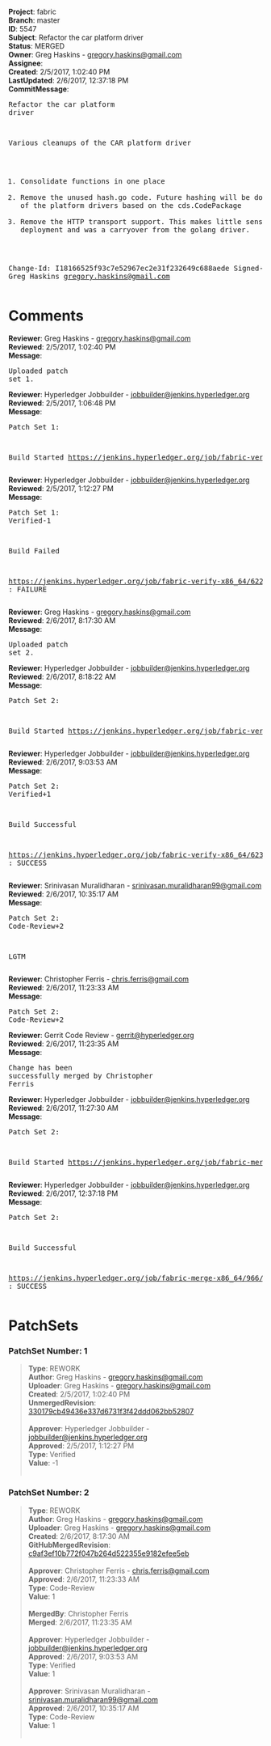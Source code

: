 <strong>Project</strong>: fabric<br><strong>Branch</strong>: master<br><strong>ID</strong>: 5547<br><strong>Subject</strong>: Refactor the car platform driver<br><strong>Status</strong>: MERGED<br><strong>Owner</strong>: Greg Haskins - gregory.haskins@gmail.com<br><strong>Assignee</strong>:<br><strong>Created</strong>: 2/5/2017, 1:02:40 PM<br><strong>LastUpdated</strong>: 2/6/2017, 12:37:18 PM<br><strong>CommitMessage</strong>:<br><pre>Refactor the car platform driver

Various cleanups of the CAR platform driver

1) Consolidate functions in one place
2) Remove the unused hash.go code.  Future hashing will be done outside
   of the platform drivers based on the cds.CodePackage
3) Remove the HTTP transport support.  This makes little sense for .car
   deployment and was a carryover from the golang driver.

Change-Id: I18166525f93c7e52967ec2e31f232649c688aede
Signed-off-by: Greg Haskins <gregory.haskins@gmail.com>
</pre><h1>Comments</h1><strong>Reviewer</strong>: Greg Haskins - gregory.haskins@gmail.com<br><strong>Reviewed</strong>: 2/5/2017, 1:02:40 PM<br><strong>Message</strong>: <pre>Uploaded patch set 1.</pre><strong>Reviewer</strong>: Hyperledger Jobbuilder - jobbuilder@jenkins.hyperledger.org<br><strong>Reviewed</strong>: 2/5/2017, 1:06:48 PM<br><strong>Message</strong>: <pre>Patch Set 1:

Build Started https://jenkins.hyperledger.org/job/fabric-verify-x86_64/6223/</pre><strong>Reviewer</strong>: Hyperledger Jobbuilder - jobbuilder@jenkins.hyperledger.org<br><strong>Reviewed</strong>: 2/5/2017, 1:12:27 PM<br><strong>Message</strong>: <pre>Patch Set 1: Verified-1

Build Failed 

https://jenkins.hyperledger.org/job/fabric-verify-x86_64/6223/ : FAILURE</pre><strong>Reviewer</strong>: Greg Haskins - gregory.haskins@gmail.com<br><strong>Reviewed</strong>: 2/6/2017, 8:17:30 AM<br><strong>Message</strong>: <pre>Uploaded patch set 2.</pre><strong>Reviewer</strong>: Hyperledger Jobbuilder - jobbuilder@jenkins.hyperledger.org<br><strong>Reviewed</strong>: 2/6/2017, 8:18:22 AM<br><strong>Message</strong>: <pre>Patch Set 2:

Build Started https://jenkins.hyperledger.org/job/fabric-verify-x86_64/6238/</pre><strong>Reviewer</strong>: Hyperledger Jobbuilder - jobbuilder@jenkins.hyperledger.org<br><strong>Reviewed</strong>: 2/6/2017, 9:03:53 AM<br><strong>Message</strong>: <pre>Patch Set 2: Verified+1

Build Successful 

https://jenkins.hyperledger.org/job/fabric-verify-x86_64/6238/ : SUCCESS</pre><strong>Reviewer</strong>: Srinivasan Muralidharan - srinivasan.muralidharan99@gmail.com<br><strong>Reviewed</strong>: 2/6/2017, 10:35:17 AM<br><strong>Message</strong>: <pre>Patch Set 2: Code-Review+2

LGTM</pre><strong>Reviewer</strong>: Christopher Ferris - chris.ferris@gmail.com<br><strong>Reviewed</strong>: 2/6/2017, 11:23:33 AM<br><strong>Message</strong>: <pre>Patch Set 2: Code-Review+2</pre><strong>Reviewer</strong>: Gerrit Code Review - gerrit@hyperledger.org<br><strong>Reviewed</strong>: 2/6/2017, 11:23:35 AM<br><strong>Message</strong>: <pre>Change has been successfully merged by Christopher Ferris</pre><strong>Reviewer</strong>: Hyperledger Jobbuilder - jobbuilder@jenkins.hyperledger.org<br><strong>Reviewed</strong>: 2/6/2017, 11:27:30 AM<br><strong>Message</strong>: <pre>Patch Set 2:

Build Started https://jenkins.hyperledger.org/job/fabric-merge-x86_64/966/</pre><strong>Reviewer</strong>: Hyperledger Jobbuilder - jobbuilder@jenkins.hyperledger.org<br><strong>Reviewed</strong>: 2/6/2017, 12:37:18 PM<br><strong>Message</strong>: <pre>Patch Set 2:

Build Successful 

https://jenkins.hyperledger.org/job/fabric-merge-x86_64/966/ : SUCCESS</pre><h1>PatchSets</h1><h3>PatchSet Number: 1</h3><blockquote><strong>Type</strong>: REWORK<br><strong>Author</strong>: Greg Haskins - gregory.haskins@gmail.com<br><strong>Uploader</strong>: Greg Haskins - gregory.haskins@gmail.com<br><strong>Created</strong>: 2/5/2017, 1:02:40 PM<br><strong>UnmergedRevision</strong>: [330179cb49436e337d6731f3f42ddd062bb52807](https://github.com/hyperledger-gerrit-archive/fabric/commit/330179cb49436e337d6731f3f42ddd062bb52807)<br><br><strong>Approver</strong>: Hyperledger Jobbuilder - jobbuilder@jenkins.hyperledger.org<br><strong>Approved</strong>: 2/5/2017, 1:12:27 PM<br><strong>Type</strong>: Verified<br><strong>Value</strong>: -1<br><br></blockquote><h3>PatchSet Number: 2</h3><blockquote><strong>Type</strong>: REWORK<br><strong>Author</strong>: Greg Haskins - gregory.haskins@gmail.com<br><strong>Uploader</strong>: Greg Haskins - gregory.haskins@gmail.com<br><strong>Created</strong>: 2/6/2017, 8:17:30 AM<br><strong>GitHubMergedRevision</strong>: [c9af3ef10b772f047b264d522355e9182efee5eb](https://github.com/hyperledger-gerrit-archive/fabric/commit/c9af3ef10b772f047b264d522355e9182efee5eb)<br><br><strong>Approver</strong>: Christopher Ferris - chris.ferris@gmail.com<br><strong>Approved</strong>: 2/6/2017, 11:23:33 AM<br><strong>Type</strong>: Code-Review<br><strong>Value</strong>: 1<br><br><strong>MergedBy</strong>: Christopher Ferris<br><strong>Merged</strong>: 2/6/2017, 11:23:35 AM<br><br><strong>Approver</strong>: Hyperledger Jobbuilder - jobbuilder@jenkins.hyperledger.org<br><strong>Approved</strong>: 2/6/2017, 9:03:53 AM<br><strong>Type</strong>: Verified<br><strong>Value</strong>: 1<br><br><strong>Approver</strong>: Srinivasan Muralidharan - srinivasan.muralidharan99@gmail.com<br><strong>Approved</strong>: 2/6/2017, 10:35:17 AM<br><strong>Type</strong>: Code-Review<br><strong>Value</strong>: 1<br><br></blockquote>
